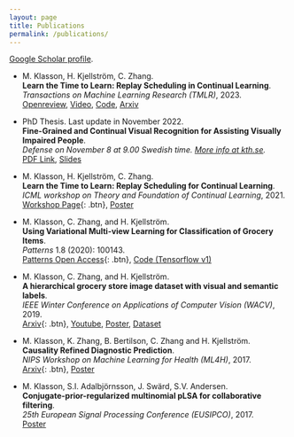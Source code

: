 ```yaml
---
layout: page
title: Publications
permalink: /publications/
---
```

[Google Scholar profile](https://scholar.google.es/citations?user=H9VHxP4AAAAJ&hl=en). 

* M. Klasson, H. Kjellström,  C. Zhang.<br>
**Learn the Time to Learn: Replay Scheduling in Continual Learning**.<br>
*Transactions on Machine Learning Research (TMLR)*, 2023.<br>
[Openreview](https://openreview.net/forum?id=Q4aAITDgdP), 
[Video](https://youtu.be/huCX46HqMl4), 
[Code](https://github.com/marcusklasson/replay_scheduling), 
[Arxiv](https://arxiv.org/abs/2209.08660)

* PhD Thesis. Last update in November 2022.<br>
**Fine-Grained and Continual Visual Recognition for Assisting Visually Impaired People**.<br>
*Defense on November 8 at 9.00 Swedish time. [More info at kth.se](https://www.kth.se/en/om/mot/kalender/fine-grained-and-continual-visual-recognition-for-assisting-visually-impaired-people-1.1199637?date=2022-11-08&orgdate=2022-11-08&length=1&orglength=1).*<br>
[PDF Link](https://marcusklasson.github.io/files/phdthesis_MarcusKlasson.pdf),
[Slides](https://marcusklasson.github.io/files/phdthesis_slides.pdf)

* M. Klasson, H. Kjellström,  C. Zhang.<br>
**Learn the Time to Learn: Replay Scheduling for Continual Learning**.<br>
*ICML workshop on Theory and Foundation of Continual Learning*, 2021.<br>
[Workshop Page](https://sites.google.com/view/cl-theory-icml2021/accepted-papers){: .btn}, 
[Poster](https://marcusklasson.github.io/files/poster_icml_clworkshop2021.pdf)

* M. Klasson,  C. Zhang, and H. Kjellström.<br>
**Using Variational Multi-view Learning for Classification of Grocery Items**.<br>
*Patterns* 1.8 (2020): 100143.<br>
[Patterns Open Access](https://doi.org/10.1016/j.patter.2020.100143){: .btn},
[Code (Tensorflow v1)](https://github.com/marcusklasson/vcca_grocerystore)

* M. Klasson, C. Zhang, and H. Kjellström.<br>
**A hierarchical grocery store image dataset with visual and semantic labels**.<br>
*IEEE Winter Conference on Applications of Computer Vision (WACV)*, 2019.<br>
[Arxiv](https://arxiv.org/abs/1901.00711){: .btn}, 
[Youtube](https://www.youtube.com/watch?v=aTCK0OWil-A), 
[Poster](https://marcusklasson.github.io/files/poster_wacv2019.pdf),
[Dataset](https://github.com/marcusklasson/GroceryStoreDataset)

* M. Klasson, K. Zhang, B. Bertilson, C. Zhang and H. Kjellström.<br>
**Causality Refined Diagnostic Prediction**.<br>
*NIPS Workshop on Machine Learning for Health (ML4H)*, 2017.<br>
[Arxiv](https://arxiv.org/abs/1711.10915){: .btn},
[Poster](https://marcusklasson.github.io/files/poster_ml4h2017.pdf)

* M. Klasson, S.I. Adalbjörnsson, J. Swärd, S.V. Andersen.<br>
**Conjugate-prior-regularized multinomial pLSA for collaborative filtering**.<br>
*25th European Signal Processing Conference (EUSIPCO)*, 2017.<br>
[Poster](https://marcusklasson.github.io/files/poster_eusipco2017.pdf)

